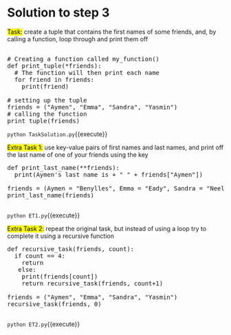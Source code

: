 # Solution to step 3

<mark>Task:</mark> create a tuple that contains the first names of some friends, and, by calling a function, loop through and print them off

<pre class="file" data-filename="TaskSolution.py" data-target="replace">

# Creating a function called my_function()
def print_tuple(*friends): 
  # The function will then print each name
  for friend in friends:
    print(friend)

# setting up the tuple
friends = ("Aymen", "Emma", "Sandra", "Yasmin")
# calling the function
print_tuple(friends) 
</pre>

`python TaskSolution.py`{{execute}}

<mark>Extra Task 1:</mark> use key-value pairs of first names and last names, and print off the last name of one of your friends using the key

<pre class="file" data-filename="ET1.py" data-target="replace">
def print_last_name(**friends):
  print(Aymen's last name is + " " + friends["Aymen"])
  
friends = (Aymen = "Benylles", Emma = "Eady", Sandra = "Neeliyara", Yasmin = "Cooper")
print_last_name(friends)

</pre>

`python ET1.py`{{execute}}

<mark>Extra Task 2:</mark> repeat the original task, but instead of using a loop try to complete it using a recursive function

<pre class="file" data-filename="ET2.py" data-target="replace">
def recursive_task(friends, count):
  if count == 4:
    return
   else:
    print(friends[count])
    return recursive_task(friends, count+1)

friends = ("Aymen", "Emma", "Sandra", "Yasmin")
recursive_task(friends, 0)

</pre> 

`python ET2.py`{{execute}}
